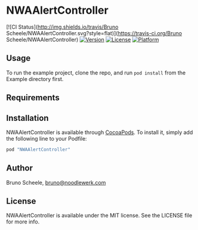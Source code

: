# NWAAlertController

[![CI Status](http://img.shields.io/travis/Bruno Scheele/NWAAlertController.svg?style=flat)](https://travis-ci.org/Bruno Scheele/NWAAlertController)
[![Version](https://img.shields.io/cocoapods/v/NWAAlertController.svg?style=flat)](http://cocoapods.org/pods/NWAAlertController)
[![License](https://img.shields.io/cocoapods/l/NWAAlertController.svg?style=flat)](http://cocoapods.org/pods/NWAAlertController)
[![Platform](https://img.shields.io/cocoapods/p/NWAAlertController.svg?style=flat)](http://cocoapods.org/pods/NWAAlertController)

## Usage

To run the example project, clone the repo, and run `pod install` from the Example directory first.

## Requirements

## Installation

NWAAlertController is available through [CocoaPods](http://cocoapods.org). To install
it, simply add the following line to your Podfile:

```ruby
pod "NWAAlertController"
```

## Author

Bruno Scheele, bruno@noodlewerk.com

## License

NWAAlertController is available under the MIT license. See the LICENSE file for more info.

